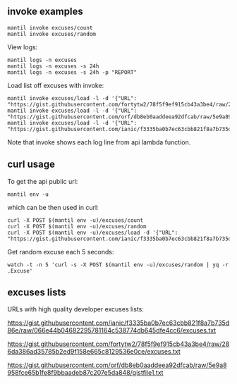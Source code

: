 ## invoke examples

``` shell
mantil invoke excuses/count
mantil invoke excuses/random
```

View logs:
``` shell
mantil logs -n excuses
mantil logs -n excuses -s 24h
mantil logs -n excuses -s 24h -p "REPORT"
```

Load list off excuses with invoke:
``` shell
mantil invoke excuses/load -l -d '{"URL": "https://gist.githubusercontent.com/fortytw2/78f5f9ef915cb43a3be4/raw/286da386ad35785b2ed9f158e665c8129536e0ce/excuses.txt"}'
mantil invoke excuses/load -l -d '{"URL": "https://gist.githubusercontent.com/orf/db8eb0aaddeea92dfcab/raw/5e9a8958fce65b1fe8f9bbaadeb87c207e5da848/gistfile1.txt"}'
mantil invoke excuses/load -l -d '{"URL": "https://gist.githubusercontent.com/ianic/f3335ba0b7ec63cbb821f8a7b735d86e/raw/066e44b04682295781164c538774db645dfe4cc6/excuses.txt"}'
```
Note that invoke shows each log line from api lambda function.

## curl usage 

To get the api public url:

``` shell
mantil env -u
```
which can be then used in curl:

``` shell
curl -X POST $(mantil env -u)/excuses/count
curl -X POST $(mantil env -u)/excuses/random
curl -X POST $(mantil env -u)/excuses/load -d '{"URL": "https://gist.githubusercontent.com/ianic/f3335ba0b7ec63cbb821f8a7b735d86e/raw/066e44b04682295781164c538774db645dfe4cc6/excuses.txt"}'
```

Get random excuse each 5 seconds:
``` shell
watch -t -n 5 'curl -s -X POST $(mantil env -u)/excuses/random | yq -r .Excuse'
```


## excuses lists

URLs with high quality developer excuses lists:

https://gist.githubusercontent.com/ianic/f3335ba0b7ec63cbb821f8a7b735d86e/raw/066e44b04682295781164c538774db645dfe4cc6/excuses.txt

https://gist.githubusercontent.com/fortytw2/78f5f9ef915cb43a3be4/raw/286da386ad35785b2ed9f158e665c8129536e0ce/excuses.txt

https://gist.githubusercontent.com/orf/db8eb0aaddeea92dfcab/raw/5e9a8958fce65b1fe8f9bbaadeb87c207e5da848/gistfile1.txt

